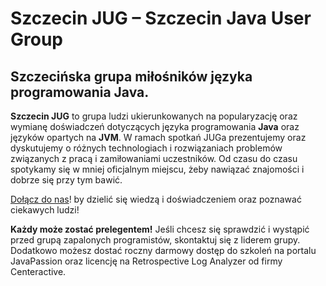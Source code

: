# Szczecin JUG – Szczecin Java User Group

## Szczecińska grupa miłośników języka programowania Java.

**Szczecin JUG** to grupa ludzi ukierunkowanych na popularyzację oraz wymianę doświadczeń dotyczących języka programowania **Java** oraz języków opartych na **JVM**. W ramach spotkań JUGa prezentujemy oraz dyskutujemy o różnych technologiach i rozwiązaniach problemów związanych z pracą i zamiłowaniami uczestników. Od czasu do czasu spotykamy się w mniej oficjalnym miejscu, żeby nawiązać znajomości i dobrze się przy tym bawić.

[Dołącz do nas](http://)! by dzielić się wiedzą i doświadczeniem oraz poznawać ciekawych ludzi!

**Każdy może zostać prelegentem!** Jeśli chcesz się sprawdzić i wystąpić przed grupą zapalonych programistów, skontaktuj się z liderem grupy. Dodatkowo możesz dostać roczny darmowy dostęp do szkoleń na portalu JavaPassion oraz licencję na Retrospective Log Analyzer od firmy Centeractive.